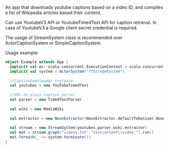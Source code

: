 An app that downloads youtube captions based on a video ID, and compiles a list of Wikipedia articles based their content.

Can use YoutubeV3 API or YoutubeTimedText API for caption retrieval.
In case of YoutubeV3 a Google client secret credential is required.

The usage of StreamSystem class is recommended over ActorCaptionSystem or SimpleCaptionSystem.


Usage example:

```scala
object Example extends App {
  implicit val ec: scala.concurrent.ExecutionContext = scala.concurrent.ExecutionContext.global
  implicit val system = ActorSystem("YTStreamSystem")
 
  //CaptionDownloader instance
  val youtubes = new YouTubeTimedText
  
  //XML-to-plain caption parser
  val parser = new TimedTextParser
  
  val wiki = new MediaWiki
  
  val extractor = new NounExtractor(NounExtractor.defaultTokenizer,NounExtractor.posTagger("en-pos-perceptron.bin"))
  
  val stream = new StreamSystem(youtubes,parser,wiki,extractor)
  val mat = stream.graph("videos.txt","testcontent\\video_").run()
  mat.foreach(_ => system.terminate())
}
```
